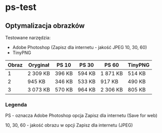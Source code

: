 # ps-test

## Optymalizacja obrazków
Testowane narzędzia:
* Adobe Photoshop (Zapisz dla internetu - jakość JPEG 10, 30, 60)
* TinyPNG

Obraz | Oryginał | PS 10 | PS 30 | PS 60 | TinyPNG
------------ | ------------- | ------------- | ------------- | ------------- | -------------
1 | 2 309 KB | 396 KB | 594 KB | 1 871 KB | 514 KB
2 | 945 KB | 346 KB | 533 KB | 917 KB | 490 KB
3 | 3 073 KB | 570 KB | 964 KB | 2 306 KB | 805 KB

### Legenda
PS - oznacza Adobe Photoshop opcja Zapisz dla internetu (Save for web)

10, 30, 60 - jakość obrazu w opcji Zapisz dla internetu (JPEG)
